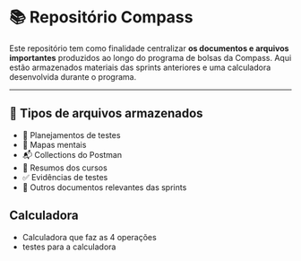 # 📚 Repositório Compass

Este repositório tem como finalidade centralizar **os documentos e arquivos importantes** produzidos ao longo do programa de bolsas da Compass. Aqui estão armazenados materiais das sprints anteriores e uma calculadora desenvolvida durante o programa.

---

## 📁 Tipos de arquivos armazenados

- 📄 Planejamentos de testes  
- 🧠 Mapas mentais
- 📬 Collections do Postman  
- 📝 Resumos dos cursos  
- ✅ Evidências de testes  
- 📎 Outros documentos relevantes das sprints

##   Calculadora
 - Calculadora que faz as 4 operações
 - testes para a calculadora


